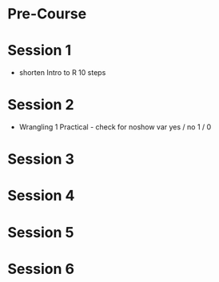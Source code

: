 # Pre-Course

# Session 1
- shorten Intro to R 10 steps

# Session 2
- Wrangling 1 Practical - check for noshow var yes / no 1 / 0 

# Session 3

# Session 4

# Session 5

# Session 6


